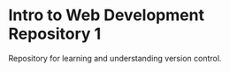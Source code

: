 # Intro to Web Development Repository 1 
Repository for learning and understanding version control.
